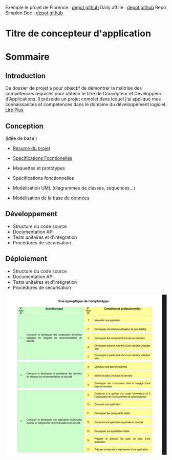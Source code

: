 Exemple le projet de Florence : [depot github](https://github.com/Florence-Martin/CDA_fil_rouge)
Daily affilié : [depot github](https://github.com/Simplon-hdf/daily-objectives-cda-vals-p4/blob/main/Jour-32.md)
Repo Simplon Doc : [depot github](https://github.com/Simplon-hdf/bot-discord-Simplon-Hub-doc)

# Titre de concepteur d'application

# Sommaire

## Introduction

Ce dossier de projet a pour objectif de démontrer la maîtrise des compétences requises pour obtenir le titre de Concepteur et Développeur d'Applications. Il présente un projet complet dans lequel j'ai appliqué mes connaissances et compétences dans le domaine du développement logiciel.
[Lire Plus](1.introduction/introduction.md)

## Conception

(idée de base )

- [Résumé du projet](contexte_du_projet/contexte.md)
- [Spécifications Focntionelles](spécifications_fonctionnelles/)

- Maquettes et prototypes
- Spécifications fonctionnelles
- Modélisation UML (diagrammes de classes, séquences...)
- Modélisation de la base de données

## Développement

- Structure du code source
- Documentation API
- Tests unitaires et d'intégration
- Procédures de sécurisation

## Déploiement

- Structure du code source
- Documentation API
- Tests unitaires et d'intégration
- Procédures de sécurisation

![CDA_Tableau](assets/img/Tableau_Competences_CDA.jpg)
